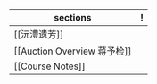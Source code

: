 | sections                    | !   |
| --------------------------- | --- |
| [[沅澧遗芳]] |     |
| [[Auction Overview 蒋予检]] |     |
| [[Course Notes]]                            |     |
 
